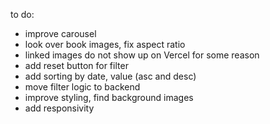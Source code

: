 to do:

- improve carousel
- look over book images, fix aspect ratio
- linked images do not show up on Vercel for some reason
- add reset button for filter
- add sorting by date, value (asc and desc)
- move filter logic to backend
- improve styling, find background images
- add responsivity

